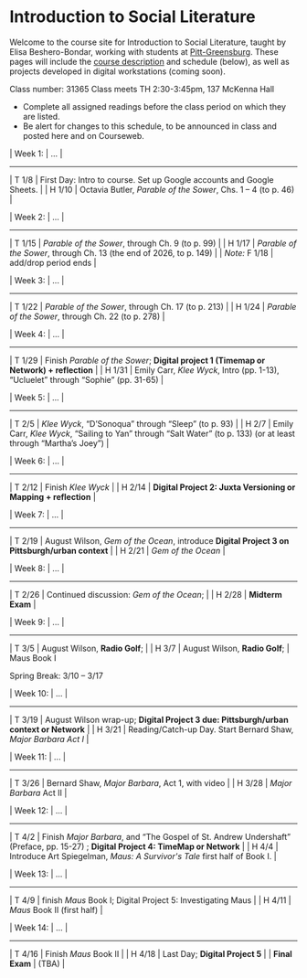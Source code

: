 # Introduction to Social Literature
Welcome to the course site for Introduction to Social Literature, taught by Elisa Beshero-Bondar, working with students at [Pitt-Greensburg](http://greensburg.pitt.edu). These pages will include the [course description](course.md) and schedule (below), as well as projects developed in digital workstations (coming soon).

Class number: 31365 Class meets TH 2:30-3:45pm, 137 McKenna Hall

* Complete all assigned readings before the class period on which they are listed.
* Be alert for changes to this schedule, to be announced in class and posted here and on Courseweb.

| Week 1:  | ... |
--------- ---- 
| T 1/8 | First Day: Intro to course. Set up Google accounts and Google Sheets. | 
| H 1/10 | Octavia Butler, *Parable of the Sower*, Chs. 1 – 4 (to p. 46) |

| Week 2:  | ... |
--------- ---- 
| T 1/15 | *Parable of the Sower*, through Ch. 9 (to p. 99) |
| H 1/17 | *Parable of the Sower*, through Ch. 13 (the end of 2026, to p. 149) |
| *Note:* F 1/18 | add/drop period ends |

| Week 3: | ... |
--------- ---- 
| T 1/22 | *Parable of the Sower*, through Ch. 17 (to p. 213) |
| H 1/24 | *Parable of the Sower*, through Ch. 22 (to p. 278) |

| Week 4: | ... |
--------- ----
| T 1/29 | Finish *Parable of the Sower*; **Digital project 1 (Timemap or Network) + reflection** |
| H 1/31 | Emily Carr, *Klee Wyck*, Intro (pp. 1-13), “Ucluelet” through “Sophie” (pp. 31-65) |

| Week 5: | ... |
--------- ----
| T 2/5 | *Klee Wyck*, “D’Sonoqua” through “Sleep” (to p. 93)  |
| H 2/7 | Emily Carr, *Klee Wyck*, “Sailing to Yan” through “Salt Water” (to p. 133) (or at least through “Martha’s Joey”)  |

| Week 6: | ... |
--------- ----
| T 2/12 | Finish *Klee Wyck*  |
| H 2/14 | **Digital Project 2: Juxta Versioning or Mapping + reflection**  |

| Week 7: | ... |
--------- ----
| T 2/19 | August Wilson, *Gem of the Ocean*, introduce **Digital Project 3 on Pittsburgh/urban context** |
| H 2/21 | *Gem of the Ocean* |

| Week 8: | ... |
--------- ----
| T 2/26 | Continued discussion: *Gem of the Ocean*;   |
| H 2/28 | **Midterm Exam** |

| Week 9: | ... |
--------- ----
| T 3/5 | August Wilson, **Radio Golf**;  |
| H 3/7 | August Wilson, **Radio Golf**;  |
Maus Book I

Spring Break: 3/10 – 3/17

| Week 10: | ... |
--------- ----
| T 3/19 | August Wilson wrap-up; **Digital Project 3 due: Pittsburgh/urban context or Network** |
| H 3/21 | Reading/Catch-up Day. Start Bernard Shaw, *Major Barbara Act I* |

| Week 11: | ... |
--------- ----
| T 3/26 | Bernard Shaw, *Major Barbara*, Act 1, with video  |
| H 3/28 | *Major Barbara* Act II |


| Week 12: | ... |
--------- ----
| T 4/2 | Finish *Major Barbara*, and “The Gospel of St. Andrew Undershaft” (Preface, pp. 15-27) ; **Digital Project 4: TimeMap or Network** |
| H 4/4 | Introduce Art Spiegelman, *Maus: A Survivor's Tale* first half of Book I.  |

| Week 13: | ... |
--------- ----
| T 4/9 | finish *Maus* Book I; Digital Project 5: Investigating Maus |
| H 4/11 | *Maus* Book II (first half) |

| Week 14: | ... |
--------- ----
| T 4/16 | Finish *Maus* Book II |
| H 4/18 | Last Day; **Digital Project 5** |
| **Final Exam** | (TBA) |

